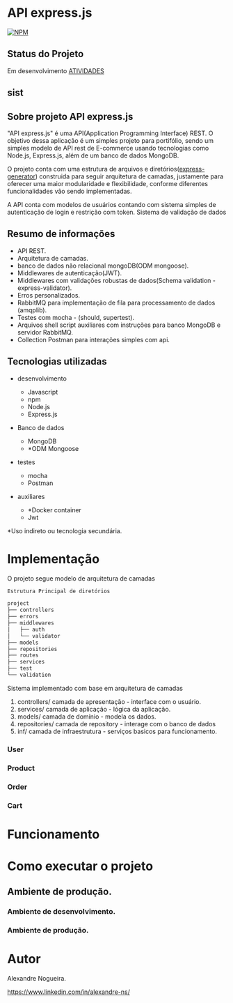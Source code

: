 # API express.js

[![NPM](https://img.shields.io/npm/l/react)](https://github.com/alexandre-ns/API-express/blob/main/LICENSE)

## Status do Projeto

Em desenvolvimento [ATIVIDADES](https://github.com/users/alexandre-ns/projects/1/views/1)

## sist

## Sobre projeto API express.js

"API express.js" é uma API(Application Programming Interface) REST. O objetivo dessa aplicação é um simples projeto para portifólio, sendo um simples modelo de API rest de E-commerce usando tecnologias como Node.js, Express.js, além de um banco de dados MongoDB.

O projeto conta com uma estrutura de arquivos e diretórios([express-generator](https://expressjs.com/en/stargenerator.html)) construida para seguir arquitetura de camadas, justamente para oferecer uma maior modularidade e flexibilidade, conforme diferentes funcionalidades vão sendo implementadas.

A API conta com modelos de usuários contando com sistema simples de autenticação de login e restrição com token.
Sistema de validação de dados

## Resumo de informações

- API REST.
- Arquitetura de camadas.
- banco de dados não relacional mongoDB(ODM mongoose).
- Middlewares de autenticação(JWT).
- Middlewares com validações robustas de dados(Schema validation - express-validator).
- Erros personalizados.
- RabbitMQ para implementação de fila para processamento de dados (amqplib).
- Testes com mocha - (should, supertest).
- Arquivos shell script auxiliares com instruções para banco MongoDB e servidor RabbitMQ.
- Collection Postman para interações simples com api.

## Tecnologias utilizadas

- desenvolvimento

  - Javascript
  - npm
  - Node.js
  - Express.js

- Banco de dados

  - MongoDB
  - \*ODM Mongoose

- testes

  - mocha
  - Postman

- auxiliares
  - \*Docker container
  - Jwt

\*Uso indireto ou tecnologia secundária.

# Implementação

O projeto segue modelo de arquitetura de camadas

```bash
Estrutura Principal de diretórios

project
├── controllers
├── errors
├── middlewares
│   ├── auth
│   └── validator
├── models
├── repositories
├── routes
├── services
├── test
└── validation
```

Sistema implementado com base em arquitetura de camadas

1.  controllers/ camada de apresentação - interface com o usuário.
2.  services/ camada de aplicação - lógica da aplicação.
3.  models/ camada de domínio - modela os dados.
4.  repositories/ camada de repository - interage com o banco de dados
5.  inf/ camada de infraestrutura - serviços basicos para funcionamento.

### User

### Product

### Order

### Cart

# Funcionamento

# Como executar o projeto

## Ambiente de produção.

### Ambiente de desenvolvimento.

### Ambiente de produção.

# Autor

Alexandre Nogueira.

https://www.linkedin.com/in/alexandre-ns/
